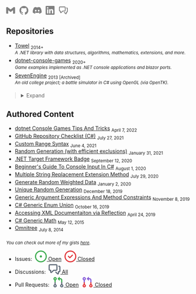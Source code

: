 <a href="mailto:sevenix.zp@gmail.com"><sub><img src="https://raw.githubusercontent.com/ZacharyPatten/ZacharyPatten/main/Resources/GitHub/gmail-badge.svg" title="Gmail" alt="Gmail" height="24"></sub></a>
&nbsp;
<a href="https://github.com/ZacharyPatten"><sub><img src="https://raw.githubusercontent.com/ZacharyPatten/ZacharyPatten/main/Resources/GitHub/github-badge.svg" title="GitHub Profile" alt="GitHub Profile" height="24"></sub></a>
&nbsp;
<a href="https://discordapp.com/users/438382611929366537/"><sub><img src="https://raw.githubusercontent.com/ZacharyPatten/ZacharyPatten/main/Resources/GitHub/discord-badge.svg" title="Discord Profile" alt="Discord Profile" height="24"></sub></a>
&nbsp;
<a href="https://www.linkedin.com/in/zachary-patten-77616bb0/"><sub><img src="https://raw.githubusercontent.com/ZacharyPatten/ZacharyPatten/main/Resources/GitHub/linkedin-badge.svg" title="LinkedIn Profile" alt="LinkedIn Profile" height="24"></sub></a>
&nbsp;
<a href="https://github.com/ZacharyPatten/ZacharyPatten/discussions"><sub><img src="https://raw.githubusercontent.com/ZacharyPatten/ZacharyPatten/main/Resources/GitHub/github-discussions-badge.svg" title="GitHub Discussions" alt="GitHub Discussions" height="24"></sub></a>

## Repositories

- [Towel](https://github.com/ZacharyPatten/Towel) <sub>2014+</sub><br /><sup>_A .NET library with data structures, algorithms, mathematics, extensions, and more._</sup>
- [dotnet-console-games](https://github.com/ZacharyPatten/dotnet-console-games) <sub>2020+</sub><br /><sup>_Game examples implemented as .NET console applications and blazor ports._</sup>
- [SevenEngine](https://github.com/ZacharyPatten/SevenEngine) <sub>2013 [Archived]</sub> <br /><sup>_An old college project; a battle simulator in C# using OpenGL (via OpenTK)._</sup>

> <details>
> <summary>
> Expand
> </summary>
> <p>
> 
> - [dotnet-blazor-games](https://github.com/ZacharyPatten/dotnet-blazor-games) <sub>2020 [Archived]</sub><br /><sup>_Game examples implemented as .NET blazor components. NOTE: this was my first attempt to get the `dotnet-console-games` playable on blazor, but I found a better approach to porting the code which is now included in the `dotnet-console-games` repository rather than a seperate repository._</sup>
> - [dotnet-benchmarks](https://github.com/dotneters/dotnet-benchmarks) <sub>2020+</sub><br /><sup>_Benchmark almanac for .NET code._</sup>
> - [dotnet-winforms-examples](https://github.com/ZacharyPatten/dotnet-winforms-examples) <sub>2021+</sub><br /><sup>_Random winforms examples people ask me for help with._</sup>
> - [rust-console-games](https://github.com/ZacharyPatten/rust-console-games) <sub>2021+</sub><br /><sup>_Game examples implemented as rust console applications._</sup>
> 
> </p>
> </details>

## Authored Content

- [dotnet Console Games Tips And Tricks](https://github.com/ZacharyPatten/ZacharyPatten/blob/main/Articles/2022-04-07.md) <sub>April 7, 2022</sub>
- [GitHub Repository Checklist (C#)](https://github.com/ZacharyPatten/ZacharyPatten/blob/main/Articles/2021-07-27.md) <sub>July 27, 2021</sub>
- [Custom Range Syntax](https://github.com/ZacharyPatten/ZacharyPatten/blob/main/Articles/2021-06-04.md) <sub>June 4, 2021</sub>
- [Random Generation (with efficient exclusions)](https://github.com/ZacharyPatten/ZacharyPatten/blob/main/Articles/2021-01-31.md) <sub>January 31, 2021</sub>
- [.NET Target Framework Badge](https://github.com/ZacharyPatten/ZacharyPatten/blob/main/Articles/2020-09-12.md) <sub>September 12, 2020</sub>
- [Beginner's Guide To Console Input In C#](https://github.com/ZacharyPatten/ZacharyPatten/blob/main/Articles/2020-08-01.md) <sub>August 1, 2020</sub>
- [Multiple String Replacement Extension Method](https://github.com/ZacharyPatten/ZacharyPatten/blob/main/Articles/2020-07-29.md) <sub>July 29, 2020</sub>
- [Generate Random Weighted Data](https://github.com/ZacharyPatten/ZacharyPatten/blob/main/Articles/2020-01-02.md) <sub>January 2, 2020</sub>
- [Unique Random Generation](https://github.com/ZacharyPatten/ZacharyPatten/blob/main/Articles/2019-12-18.md) <sub>December 18, 2019</sub>
- [Generic Argument Expressions And Method Constraints](https://github.com/ZacharyPatten/ZacharyPatten/blob/main/Articles/2019-11-08.md) <sub>November 8, 2019</sub>
- [C# Generic Enum Union](https://github.com/ZacharyPatten/ZacharyPatten/blob/main/Articles/2019-10-16.md) <sub>October 16, 2019</sub>
- [Accessing XML Documentaiton via Reflection](https://github.com/ZacharyPatten/ZacharyPatten/blob/main/Articles/2019-04-24.md) <sub>April 24, 2019</sub>
- [C# Generic Math](https://github.com/ZacharyPatten/ZacharyPatten/blob/main/Articles/2015-05-12.md) <sub>May 12, 2015</sub>
- [Omnitree](https://github.com/ZacharyPatten/ZacharyPatten/blob/main/Articles/2014-07-08.md) <sub>July 8, 2014</sub>

<sub>_You can check out more of my gists [here](https://gist.github.com/ZacharyPatten)._</sub>

- Issues: &nbsp;<a href="https://github.com/search?q=author%3Azacharypatten+is%3Aissue+is%3Aopen"><sub><img src="https://raw.githubusercontent.com/ZacharyPatten/ZacharyPatten/main/Resources/GitHub/issue-open.svg" title="Go To Open Issues"></sub> Open</a> &nbsp;<a href="https://github.com/search?q=author%3Azacharypatten+is%3Aissue+is%3Aclosed"><sub><img src="https://raw.githubusercontent.com/ZacharyPatten/ZacharyPatten/main/Resources/GitHub/issue-closed.svg" title="Go To Closed Issues"></sub> Closed</a>
- Discussions: &nbsp;<a href="https://github.com/search?q=author%3Azacharypatten&type=discussions"><sub><img src="https://raw.githubusercontent.com/ZacharyPatten/ZacharyPatten/main/Resources/GitHub/comment-discussion-16.svg" title="Go To Discussions"></sub> All</a>
- Pull Requests: &nbsp;<a href="https://github.com/search?q=is%3Aopen+is%3Apull-request+author%3AZacharyPatten+archived%3Afalse"><sub><img src="https://raw.githubusercontent.com/ZacharyPatten/ZacharyPatten/main/Resources/GitHub/git-pull-request-16.svg" title="Go To Open Pull Requests"></sub> Open</a> &nbsp;<a href="https://github.com/search?q=is%3Aclosed+is%3Apull-request+author%3AZacharyPatten+archived%3Afalse"><sub><img src="https://raw.githubusercontent.com/ZacharyPatten/ZacharyPatten/main/Resources/GitHub/git-pull-request-closed-16.svg" title="Go To Closed Pull Requests"></sub> Closed</a>

